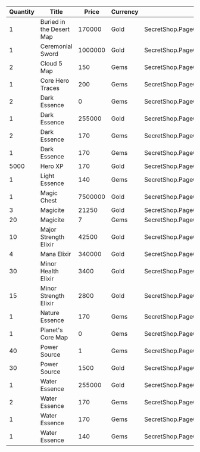 | Quantity | Title | Price | Currency |  Dev Name |
| -------- | ----- | ----- | -------- |  -------- |
| 1 | Buried in the Desert Map | 170000 | Gold | SecretShop.Page04.TreasureMap.26 |
| 1 | Ceremonial Sword | 1000000 | Gold | SecretShop.Page04.Misc.23 |
| 2 | Cloud 5 Map | 150 | Gems | SecretShop.Page04.TreasureMap.34 |
| 1 | Core Hero Traces | 200 | Gems | SecretShop.Page04.UnderworldTrader.63 |
| 2 | Dark Essence | 0 | Gems | SecretShop.Page04.Free.46 |
| 1 | Dark Essence | 255000 | Gold | SecretShop.Page04.Reagent.73 |
| 2 | Dark Essence | 170 | Gems | SecretShop.Page04.Reagent.81 |
| 1 | Dark Essence | 170 | Gems | SecretShop.Page04.UnderworldTrader.68 |
| 5000 | Hero XP | 170 | Gold | SecretShop.Page04.Misc.26 |
| 1 | Light Essence | 140 | Gems | SecretShop.Page04.UnderworldTrader.66 |
| 1 | Magic Chest | 7500000 | Gold | SecretShop.Page04.CharShard.22 |
| 3 | Magicite | 21250 | Gold | SecretShop.Page04.Ore.05 |
| 20 | Magicite | 7 | Gems | SecretShop.Page04.UnderworldTrader.85 |
| 10 | Major Strength Elixir | 42500 | Gold | SecretShop.Page04.Elixir.24 |
| 4 | Mana Elixir | 340000 | Gold | SecretShop.Page04.Elixir.23 |
| 30 | Minor Health Elixir | 3400 | Gold | SecretShop.Page04.Elixir.22 |
| 15 | Minor Strength Elixir | 2800 | Gold | SecretShop.Page04.UnderworldTraderGold.15 |
| 1 | Nature Essence | 170 | Gems | SecretShop.Page04.Shard.29 |
| 1 | Planet's Core Map | 0 | Gems | SecretShop.Page04.Free.58 |
| 40 | Power Source | 1 | Gems | SecretShop.Page04.UnderworldTrader.73 |
| 30 | Power Source | 1500 | Gold | SecretShop.Page04.UnderworldTraderGold.11 |
| 1 | Water Essence | 255000 | Gold | SecretShop.Page04.Reagent.65 |
| 2 | Water Essence | 170 | Gems | SecretShop.Page04.Reagent.80 |
| 1 | Water Essence | 170 | Gems | SecretShop.Page04.Shard.30 |
| 1 | Water Essence | 140 | Gems | SecretShop.Page04.UnderworldTrader.74 |
